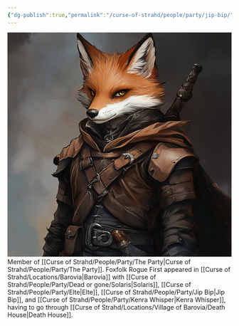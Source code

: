 ```yaml
---
{"dg-publish":true,"permalink":"/curse-of-strahd/people/party/jip-bip/"}
---
```


![JipBip.jpg|500](/img/user/Curse%20of%20Strahd/Images/JipBip.jpg)
Member of [[Curse of Strahd/People/Party/The Party\|Curse of Strahd/People/Party/The Party]].
Foxfolk Rogue
First appeared in [[Curse of Strahd/Locations/Barovia\|Barovia]] with [[Curse of Strahd/People/Party/Dead or gone/Solaris\|Solaris]], [[Curse of Strahd/People/Party/Elte\|Elte]], [[Curse of Strahd/People/Party/Jip Bip\|Jip Bip]], and [[Curse of Strahd/People/Party/Kenra Whisper\|Kenra Whisper]], having to go through [[Curse of Strahd/Locations/Village of Barovia/Death House\|Death House]].